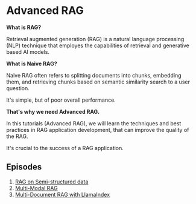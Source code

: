 # Advanced RAG

**What is RAG?**

Retrieval augmented generation (RAG) is a natural language processing (NLP) technique that employes the capabilities of retrieval and generative based AI models.

**What is Naive RAG?**

Naive RAG often refers to splitting documents into chunks, embedding them, and retrieving chunks based on semantic similarity search to a user question.

It's simple, but of poor overall performance.

**That's why we need Advanced RAG.**

In this tutorials (Advanced RAG), we will learn the techniques and best practices in RAG application development, that can improve the quality of the RAG.

It's crucial to the success of a RAG application.

## Episodes

1. [RAG on Semi-structured data](./01_semi_structured_data.ipynb)
2. [Multi-Modal RAG](./02_multi_modal.ipynb)
3. [Multi-Document RAG with LlamaIndex](./03_llama_index_multi_doc_agent.ipynb)
